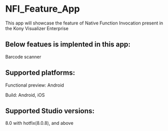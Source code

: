 # NFI_Feature_App
This app will showcase the feature of Native Function Invocation present in the Kony Visualizer Enterprise

Below featues is implented in this app:
------------------------------------------
Barcode scanner

Supported platforms:
---------------------
Functional preview:
Android

Build:
Android, iOS 


Supported Studio versions:
---------------------------
8.0 with hotfix(8.0.8), and above